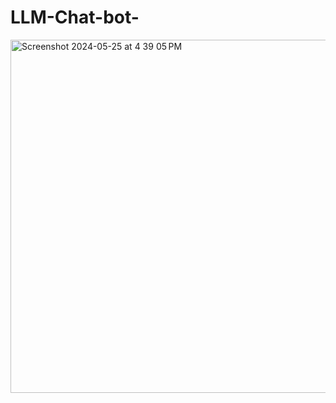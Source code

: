 # LLM-Chat-bot-


<img width="565" alt="Screenshot 2024-05-25 at 4 39 05 PM" src="https://github.com/cxx5208/LLM-Chat-bot/assets/76988460/dcebb37a-0e4f-4ce1-9636-ac13e2d99e27">
